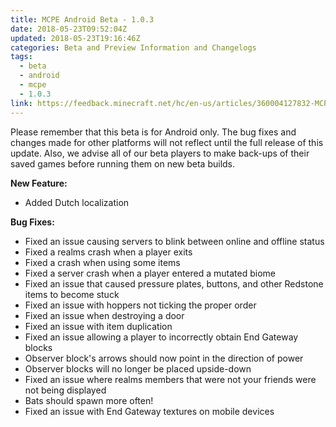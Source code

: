 ```yaml
---
title: MCPE Android Beta - 1.0.3
date: 2018-05-23T09:52:04Z
updated: 2018-05-23T19:16:46Z
categories: Beta and Preview Information and Changelogs
tags:
  - beta
  - android
  - mcpe
  - 1.0.3
link: https://feedback.minecraft.net/hc/en-us/articles/360004127832-MCPE-Android-Beta-1-0-3
---
```


Please remember that this beta is for Android only. The bug fixes and changes made for other platforms will not reflect until the full release of this update. Also, we advise all of our beta players to make back-ups of their saved games before running them on new beta builds.

**New Feature:**

- Added Dutch localization

**Bug Fixes:**

- Fixed an issue causing servers to blink between online and offline status
- Fixed a realms crash when a player exits
- Fixed a crash when using some items
- Fixed a server crash when a player entered a mutated biome
- Fixed an issue that caused pressure plates, buttons, and other Redstone items to become stuck
- Fixed an issue with hoppers not ticking the proper order
- Fixed an issue when destroying a door
- Fixed an issue with item duplication
- Fixed an issue allowing a player to incorrectly obtain End Gateway blocks
- Observer block's arrows should now point in the direction of power
- Observer blocks will no longer be placed upside-down
- Fixed an issue where realms members that were not your friends were not being displayed
- Bats should spawn more often!
- Fixed an issue with End Gateway textures on mobile devices

<div>

 

</div>
